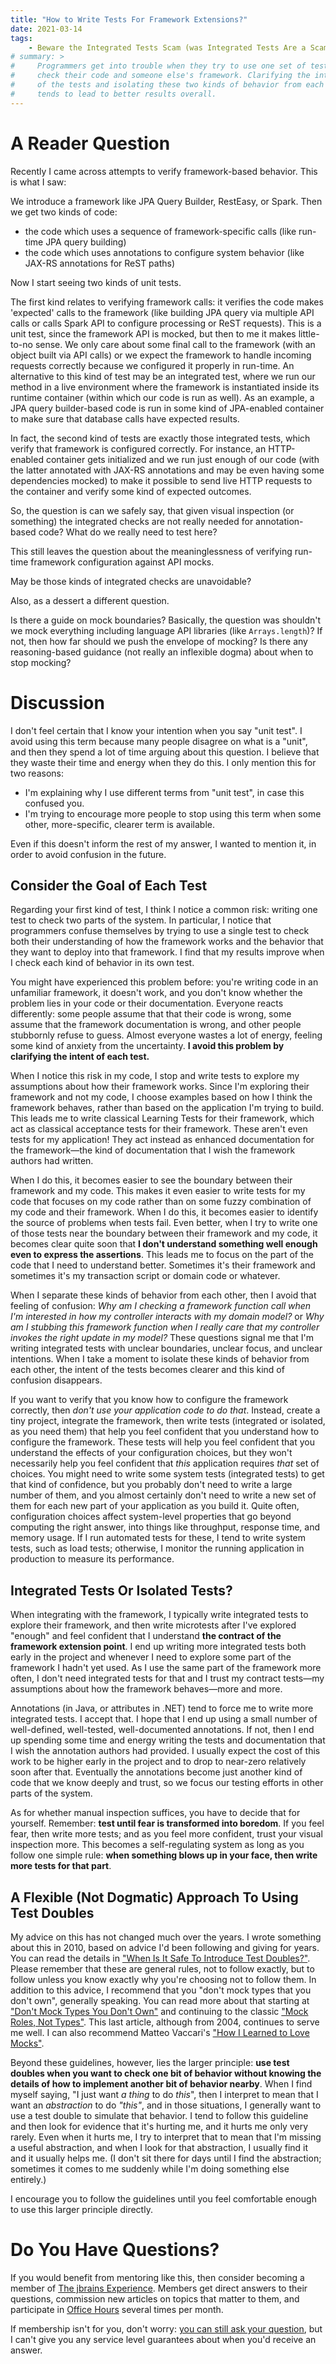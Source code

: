```yaml
---
title: "How to Write Tests For Framework Extensions?"
date: 2021-03-14
tags:
    - Beware the Integrated Tests Scam (was Integrated Tests Are a Scam)
# summary: >
#     Programmers get into trouble when they try to use one set of tests to
#     check their code and someone else's framework. Clarifying the intention
#     of the tests and isolating these two kinds of behavior from each other
#     tends to lead to better results overall.
---
```


# A Reader Question

Recently I came across attempts to verify framework-based behavior. This is what I saw:

We introduce a framework like JPA Query Builder, RestEasy, or Spark. Then we get two kinds of code:

- the code which uses a sequence of framework-specific calls (like run-time JPA query building)
- the code which uses annotations to configure system behavior (like JAX-RS annotations for ReST paths)

Now I start seeing two kinds of unit tests.

The first kind relates to verifying framework calls: it verifies the code makes 'expected' calls to the framework (like building JPA query via multiple API calls or calls Spark API to configure processing or ReST requests). This is a unit test, since the framework API is mocked, but then to me it makes little-to-no sense. We only care about some final call to the framework (with an object built via API calls) or we expect the framework to handle incoming requests correctly because we configured it properly in run-time. An alternative to this kind of test may be an integrated test, where we run our method in a live environment where the framework is instantiated inside its runtime container (within which our code is run as well). As an example, a JPA query builder-based code is  run in some kind of JPA-enabled container to make sure that database calls have expected results.

In fact, the second kind of tests are exactly those integrated tests, which verify that framework is configured correctly. For instance, an HTTP-enabled container gets initialized and we run just enough of our code (with the latter annotated with JAX-RS annotations and may be even having some dependencies mocked) to make it possible to send live HTTP requests to the container and verify some kind of expected outcomes.

So, the question is can we safely say, that given visual inspection (or something) the integrated checks are not really needed for annotation-based code? What do we really need to test here?

This still leaves the question about the meaninglessness of verifying run-time framework configuration against API mocks.

May be those kinds of integrated checks are unavoidable?

Also, as a dessert a different question.

Is there a guide on mock boundaries? Basically, the question was shouldn't we mock everything including language API  libraries (like `Arrays.length`)? If not, then how far should we push the envelope of mocking? Is there any reasoning-based guidance (not really an inflexible dogma) about when to stop mocking?

# Discussion

I don't feel certain that I know your intention when you say "unit test". I avoid using this term because many people disagree on what is a "unit", and then they spend a lot of time arguing about this question. I believe that they waste their time and energy when they do this. I only mention this for two reasons:

- I'm explaining why I use different terms from "unit test", in case this confused you.
- I'm trying to encourage more people to stop using this term when some other, more-specific, clearer term is available.

Even if this doesn't inform the rest of my answer, I wanted to mention it, in order to avoid confusion in the future.

## Consider the Goal of Each Test

Regarding your first kind of test, I think I notice a common risk: writing one test to check two parts of the system. In particular, I notice that programmers confuse themselves by trying to use a single test to check both their understanding of how the framework works and the behavior that they want to deploy into that framework. I find that my results improve when I check each kind of behavior in its own test.

You might have experienced this problem before: you're writing code in an unfamiliar framework, it doesn't work, and you don't know whether the problem lies in your code or their documentation. Everyone reacts differently: some people assume that that their code is wrong, some assume that the  framework documentation is wrong, and other people stubbornly refuse to guess. Almost everyone wastes a lot of energy, feeling some kind of anxiety from the uncertainty. **I avoid this problem by clarifying the intent of each test.**

When I notice this risk in my code, I stop and write tests to explore my assumptions about how their framework works. Since I'm exploring their framework and not my code, I choose examples based on how I think the framework behaves, rather than based on the application I'm trying to build. This leads me to write classical Learning Tests for their framework, which act as classical acceptance tests for their framework. These aren't even tests for my application! They act instead as enhanced documentation for the framework&mdash;the kind of documentation that I wish the framework authors had written.

When I do this, it becomes easier to see the boundary between their framework and my code. This makes it even easier to write tests for my code that focuses on my code rather than on some fuzzy combination of my code and their framework. When I do this, it becomes easier to identify the source of problems when tests fail. Even better, when I try to write one of those tests near the boundary between their framework and my code, it becomes clear quite soon that **I don't understand something well enough even to express the assertions**. This leads me to focus on the part of the code that I need to understand better. Sometimes it's their framework and sometimes it's my transaction script or domain code or whatever.

When I separate these kinds of behavior from each other, then I avoid that feeling of confusion: _Why am I checking a framework function call when I'm interested in how my controller interacts with my domain model?_ or _Why am I stubbing this framework function when I really care that my controller invokes the right update in my model?_ These questions signal me that I'm writing integrated tests with unclear boundaries, unclear focus, and unclear intentions. When I take a moment to isolate these kinds of behavior from each other, the intent of the tests becomes clearer and this kind of confusion disappears.

If you want to verify that you know how to configure the framework correctly, then _don't use your application code to do that_. Instead, create a tiny project, integrate the framework, then write tests (integrated or isolated, as you need them) that help you feel confident that you understand how to configure the framework. These tests will help you feel confident that you understand the effects of your configuration choices, but they won't necessarily help you feel confident that _this_ application requires _that_ set of choices. You might need to write some system tests (integrated tests) to get that kind of confidence, but you probably don't need to write a large number of them, and you almost certainly don't need to write a new set of them for each new part of your application as you build it. Quite often, configuration choices affect system-level properties that go beyond computing the right answer, into things like throughput, response time, and memory usage. If I run automated tests for these, I tend to write system tests, such as load tests; otherwise, I monitor the running application in production to measure its performance.

## Integrated Tests Or Isolated Tests?

When integrating with the framework, I typically write integrated tests to explore their framework, and then write microtests after I've explored "enough" and feel confident that I understand **the contract of the framework extension point**. I end up writing more integrated tests both early in the project and whenever I need to explore some part of the framework I hadn't yet used. As I use the same part of the framework more often, I don't need integrated tests for that and I trust my contract tests&mdash;my assumptions about how the framework behaves&mdash;more and more.

Annotations (in Java, or attributes in .NET) tend to force me to write more integrated tests. I accept that. I hope that I end up using a small number of well-defined, well-tested, well-documented annotations. If not, then I end up spending some time and energy writing the tests and documentation that I wish the annotation authors had provided. I usually expect the cost of this work to be higher early in the project and to drop to near-zero relatively soon after that. Eventually the annotations become just another kind of code that we know deeply and trust, so we focus our testing efforts in other parts of the system.

As for whether manual inspection suffices, you have to decide that for yourself. Remember: **test until fear is transformed into boredom**. If you feel fear, then write more tests; and as you feel more confident, trust your visual inspection more. This becomes a self-regulating system as long as you follow one simple rule: **when something blows up in your face, then write more tests for that part**.

## A Flexible (Not Dogmatic) Approach To Using Test Doubles

My advice on this has not changed much over the years. I wrote something about this in 2010, based on advice I'd been following and giving for years. You can read the details in ["When Is It Safe To Introduce Test Doubles?"](https://blog.thecodewhisperer.com/permalink/when-is-it-safe-to-introduce-test-doubles). Please remember that these are general rules, not to follow exactly, but to follow unless you know exactly why you're choosing not to follow them. In addition to this advice, I recommend that you "don't mock types that you don't own", generally speaking. You can read more about that starting at ["Don't Mock Types You Don't Own"](https://davesquared.net/2011/04/dont-mock-types-you-dont-own.html) and continuing to the classic ["Mock Roles, Not Types"](https://jmock.org/oopsla2004.pdf). This last article, although from 2004, continues to serve me well. I can also recommend Matteo Vaccari's ["How I Learned to Love Mocks"](https://medium.com/@xpmatteo/how-i-learned-to-love-mocks-1-fb341b71328).

Beyond these guidelines, however, lies the larger principle: **use test doubles when you want to check one bit of behavior without knowing the details of how to implement another bit of behavior nearby**. When I find myself saying, "I just want _a thing_ to do _this_", then I interpret to mean that I want an _abstraction_ to do _"this"_, and in those situations, I generally want to use a test double to simulate that behavior. I tend to follow this guideline and then look for evidence that it's hurting me, and it hurts me only very rarely. Even when it hurts me, I try to interpret that to mean that I'm missing a useful abstraction, and when I look for that abstraction, I usually find it and it usually helps me. (I don't sit there for days until I find the abstraction; sometimes it comes to me suddenly while I'm doing something else entirely.)

I encourage you to follow the guidelines until you feel comfortable enough to use this larger principle directly.

# Do You Have Questions?

If you would benefit from mentoring like this, then consider becoming a member of [The jbrains Experience](https://experience.jbrains.ca). Members get direct answers to their questions, commission new articles on topics that matter to them, and participate in [Office Hours](https://office-hours.jbrains.ca) several times per month.

If membership isn't for you, don't worry: [you can still ask your question](https://ask.jbrains.ca), but I can't give you any service level guarantees about when you'd receive an answer.